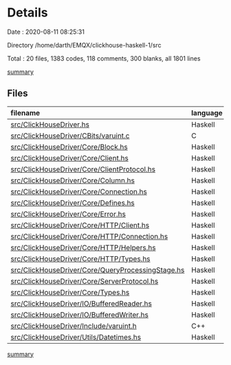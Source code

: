 # Details

Date : 2020-08-11 08:25:31

Directory /home/darth/EMQX/clickhouse-haskell-1/src

Total : 20 files,  1383 codes, 118 comments, 300 blanks, all 1801 lines

[summary](results.md)

## Files
| filename | language | code | comment | blank | total |
| :--- | :--- | ---: | ---: | ---: | ---: |
| [src/ClickHouseDriver.hs](/src/ClickHouseDriver.hs) | Haskell | 14 | 0 | 1 | 15 |
| [src/ClickHouseDriver/CBits/varuint.c](/src/ClickHouseDriver/CBits/varuint.c) | C | 57 | 3 | 5 | 65 |
| [src/ClickHouseDriver/Core/Block.hs](/src/ClickHouseDriver/Core/Block.hs) | Haskell | 82 | 3 | 19 | 104 |
| [src/ClickHouseDriver/Core/Client.hs](/src/ClickHouseDriver/Core/Client.hs) | Haskell | 70 | 11 | 18 | 99 |
| [src/ClickHouseDriver/Core/ClientProtocol.hs](/src/ClickHouseDriver/Core/ClientProtocol.hs) | Haskell | 22 | 7 | 17 | 46 |
| [src/ClickHouseDriver/Core/Column.hs](/src/ClickHouseDriver/Core/Column.hs) | Haskell | 171 | 27 | 23 | 221 |
| [src/ClickHouseDriver/Core/Connection.hs](/src/ClickHouseDriver/Core/Connection.hs) | Haskell | 270 | 7 | 27 | 304 |
| [src/ClickHouseDriver/Core/Defines.hs](/src/ClickHouseDriver/Core/Defines.hs) | Haskell | 34 | 4 | 31 | 69 |
| [src/ClickHouseDriver/Core/Error.hs](/src/ClickHouseDriver/Core/Error.hs) | Haskell | 5 | 3 | 4 | 12 |
| [src/ClickHouseDriver/Core/HTTP/Client.hs](/src/ClickHouseDriver/Core/HTTP/Client.hs) | Haskell | 118 | 20 | 24 | 162 |
| [src/ClickHouseDriver/Core/HTTP/Connection.hs](/src/ClickHouseDriver/Core/HTTP/Connection.hs) | Haskell | 29 | 3 | 9 | 41 |
| [src/ClickHouseDriver/Core/HTTP/Helpers.hs](/src/ClickHouseDriver/Core/HTTP/Helpers.hs) | Haskell | 77 | 4 | 11 | 92 |
| [src/ClickHouseDriver/Core/HTTP/Types.hs](/src/ClickHouseDriver/Core/HTTP/Types.hs) | Haskell | 15 | 2 | 5 | 22 |
| [src/ClickHouseDriver/Core/QueryProcessingStage.hs](/src/ClickHouseDriver/Core/QueryProcessingStage.hs) | Haskell | 4 | 0 | 4 | 8 |
| [src/ClickHouseDriver/Core/ServerProtocol.hs](/src/ClickHouseDriver/Core/ServerProtocol.hs) | Haskell | 36 | 14 | 16 | 66 |
| [src/ClickHouseDriver/Core/Types.hs](/src/ClickHouseDriver/Core/Types.hs) | Haskell | 131 | 2 | 18 | 151 |
| [src/ClickHouseDriver/IO/BufferedReader.hs](/src/ClickHouseDriver/IO/BufferedReader.hs) | Haskell | 143 | 2 | 38 | 183 |
| [src/ClickHouseDriver/IO/BufferedWriter.hs](/src/ClickHouseDriver/IO/BufferedWriter.hs) | Haskell | 83 | 6 | 21 | 110 |
| [src/ClickHouseDriver/Include/varuint.h](/src/ClickHouseDriver/Include/varuint.h) | C++ | 9 | 0 | 3 | 12 |
| [src/ClickHouseDriver/Utils/Datetimes.hs](/src/ClickHouseDriver/Utils/Datetimes.hs) | Haskell | 13 | 0 | 6 | 19 |

[summary](results.md)